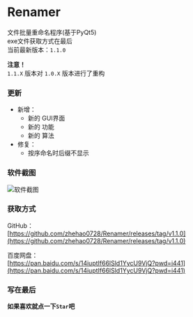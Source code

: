 # Renamer
文件批量重命名程序(基于PyQt5)  
exe文件获取方式在最后  
当前最新版本：`1.1.0`  

**注意！**  
`1.1.X` 版本对 `1.0.X` 版本进行了重构  

### 更新
- 新增：  
  - 新的 GUI界面  
  - 新的 功能  
  - 新的 算法  
- 修复：  
  - 按序命名时后缀不显示  


### 软件截图
![软件截图](https://i0.hdslb.com/bfs/new_dyn/7f138e5ed53475a0a1a60fb0682de828631481639.png@480w_504h_1e_1c.webp)

### 获取方式
GitHub：  
[https://github.com/zhehao0728/Renamer/releases/tag/v1.1.0](https://github.com/zhehao0728/Renamer/releases/tag/v1.1.0)  

百度网盘：  
[https://pan.baidu.com/s/14iuptIf66lSld1YycU9VjQ?pwd=i441](https://pan.baidu.com/s/14iuptIf66lSld1YycU9VjQ?pwd=i441)

### 写在最后
**如果喜欢就点一下`Star`吧**